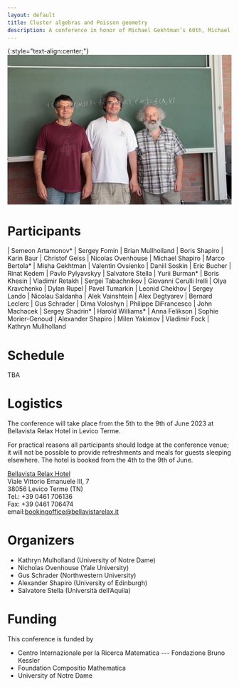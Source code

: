 ```yaml
---
layout: default
title: Cluster algebras and Poisson geometry
description: A conference in honor of Michael Gekhtman’s 60th, Michael Shapiro’s 60th and Alek Vainshtein’s 65th birthdays
---
```


{:style="text-align:center;"}
![Birthdayboys](./photo.jpg)

# Participants


| Semeon Artamonov*				  | Sergey Fomin				    | Brian Mullholland				      | Boris Shapiro
| Karin Baur					  | Christof Geiss				    | Nicolas Ovenhouse				      | Michael Shapiro
| Marco Bertola*				  | Misha Gekhtman				    | Valentin Ovsienko				      | Daniil Soskin
| Eric Bucher					  | Rinat Kedem					    | Pavlo Pylyavskyy				      | Salvatore Stella
| Yurii Burman*					  | Boris Khesin				    | Vladimir Retakh				      | Sergei Tabachnikov
| Giovanni Cerulli Irelli		  | Olya Kravchenko				    | Dylan Rupel		    		      | Pavel Tumarkin
| Leonid Chekhov				  | Sergey Lando				    | Nicolau Saldanha				      | Alek Vainshtein
| Alex Degtyarev				  | Bernard Leclerc				    | Gus Schrader	    			      | Dima Voloshyn
| Philippe DiFrancesco			  | John Machacek				    | Sergey Shadrin*				      | Harold Williams*
| Anna Felikson					  | Sophie Morier-Genoud			| Alexander Shapiro				      | Milen Yakimov
| Vladimir Fock					  | Kathryn Mullholland

# Schedule
TBA

# Logistics

The conference will take place from the 5th to the 9th of June 2023 at Bellavista
Relax Hotel in Levico Terme. 

For practical reasons all participants should lodge at the conference venue; it
will not be possible to provide refreshments and meals for guests sleeping
elsewhere. The hotel is booked from the 4th to the 9th of June.

[Bellavista Relax Hotel](https://www.bellavistarelax.it/)  
Viale Vittorio Emanuele III, 7  
38056 Levico Terme (TN)  
Tel.:  +39 0461 706136  
Fax:  +39 0461 706474  
email:[bookingoffice@bellavistarelax.it](mailto:bookingoffice@bellavistarelax.it)


# Organizers

- Kathryn Mulholland (University of Notre Dame)
- Nicholas Ovenhouse (Yale University)
- Gus Schrader (Northwestern University)
- Alexander Shapiro (University of Edinburgh)
- Salvatore Stella (Università dell’Aquila)

# Funding

This conference is funded by

- Centro Internazionale per la Ricerca Matematica --- Fondazione Bruno Kessler
- Foundation Compositio Mathematica
- University of Notre Dame
